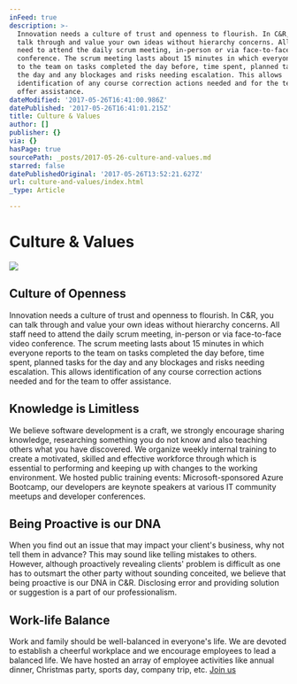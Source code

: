 ```yaml
---
inFeed: true
description: >-
  Innovation needs a culture of trust and openness to flourish. In C&R, you can
  talk through and value your own ideas without hierarchy concerns. All staff
  need to attend the daily scrum meeting, in-person or via face-to-face video
  conference. The scrum meeting lasts about 15 minutes in which everyone reports
  to the team on tasks completed the day before, time spent, planned tasks for
  the day and any blockages and risks needing escalation. This allows
  identification of any course correction actions needed and for the team to
  offer assistance.
dateModified: '2017-05-26T16:41:00.986Z'
datePublished: '2017-05-26T16:41:01.215Z'
title: Culture & Values
author: []
publisher: {}
via: {}
hasPage: true
sourcePath: _posts/2017-05-26-culture-and-values.md
starred: false
datePublishedOriginal: '2017-05-26T13:52:21.627Z'
url: culture-and-values/index.html
_type: Article

---
```

# Culture & Values
![](https://the-grid-user-content.s3-us-west-2.amazonaws.com/251e3a24-7947-4e2b-b533-cdd68deb3d58.jpg)

## Culture of Openness

Innovation needs a culture of trust and openness to flourish. In C&R, you can talk through and value your own ideas without hierarchy concerns. All staff need to attend the daily scrum meeting, in-person or via face-to-face video conference. The scrum meeting lasts about 15 minutes in which everyone reports to the team on tasks completed the day before, time spent, planned tasks for the day and any blockages and risks needing escalation. This allows identification of any course correction actions needed and for the team to offer assistance.

## Knowledge is Limitless

We believe software development is a craft, we strongly encourage sharing knowledge, researching something you do not know and also teaching others what you have discovered. We organize weekly internal training to create a motivated, skilled and effective workforce through which is essential to performing and keeping up with changes to the working environment. We hosted public training events: Microsoft-sponsored Azure Bootcamp, our developers are keynote speakers at various IT community meetups and developer conferences.

## Being Proactive is our DNA

When you find out an issue that may impact your client's business, why not tell them in advance? This may sound like telling mistakes to others. However, although proactively revealing clients' problem is difficult as one has to outsmart the other party without sounding conceited, we believe that being proactive is our DNA in C&R. Disclosing error and providing solution or suggestion is a part of our professionalism.

## Work-life Balance

Work and family should be well-balanced in everyone's life. We are devoted to establish a cheerful workplace and we encourage employees to lead a balanced life. We have hosted an array of employee activities like annual dinner, Christmas party, sports day, company trip, etc.
[Join us][0]

[0]: https://crholdingslimited.bamboohr.com/jobs/